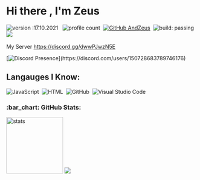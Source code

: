 # Hi there , I'm Zeus 
![version :17.10.2021](https://img.shields.io/badge/version-17.10.2021-informational) &nbsp;
![profile count](https://komarev.com/ghpvc/?username=AndZeus&color=red)&nbsp;
[![GitHub AndZeus](https://img.shields.io/github/followers/AndZeus?label=follow&style=social)](https://github.com/AndZeus)&nbsp;
![build: passing](https://img.shields.io/badge/build-passing-success)
<a href="https://instagram.com/kaan.elald"><img src="https://img.shields.io/badge/@kaan.elald-E4405F?style=flat&logo=Instagram&logoColor=white"/></a> &nbsp;

My Server
https://discord.gg/dwwPJwzN5E

[![Discord Presence](https://lanyard-profile-readme.vercel.app/api/150728683789746176?theme=light&bg=864040&animated=false&hideDiscrim=true&borderRadius=30px&idleMessage=Probably%20doing%20something%20else...)](https://discord.com/users/150728683789746176) 

## Langauges I Know:
![JavaScript](https://img.shields.io/badge/-JavaScript-05122A?style=flat&logo=javascript)&nbsp;
![HTML](https://img.shields.io/badge/-HTML-05122A?style=flat&logo=HTML5)&nbsp;
![GitHub](https://img.shields.io/badge/-GitHub-05122A?style=flat&logo=github)&nbsp;
![Visual Studio Code](https://img.shields.io/badge/-Visual%20Studio%20Code-05122A?style=flat&logo=visual-studio-code&logoColor=007ACC)&nbsp;


<h3 align="left">:bar_chart: GitHub Stats:</h3>
<p align="left">
   <img src="https://github-readme-stats.vercel.app/api?username=AndZeus&count_private=true&show_icons=true&theme=dark&hide_border=true" width="%100" height="150px" alt="stats" />
<img src="https://github-profile-trophy.vercel.app/?username=AndZeus&theme=radical" />
</p>
